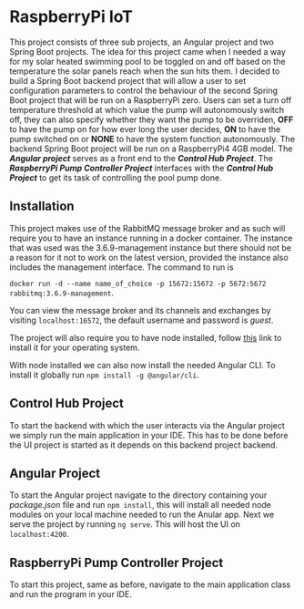 # RaspberryPi IoT

This project consists of three sub projects, an Angular project and two Spring Boot projects. The idea for this project came when I needed a way for my solar heated swimming pool to be toggled on and off based on the temperature the solar panels reach when the sun hits them. I decided to build a Spring Boot backend project that will allow a user to set configuration parameters to control the behaviour of the second Spring Boot project that will be run on a RaspberryPi zero. Users can set a turn off temperature threshold at which value the pump will autonomously switch off, they can also specify whether they want the pump to be overriden, **OFF** to have the pump on for how ever long the user decides, **ON** to have the pump switched on or **NONE** to have the system function autonomously. The backend Spring Boot project will be run on a RaspberryPi4 4GB model. The ***Angular project*** serves as a front end to the ***Control Hub Project***. The ***RaspberryPi Pump Controller Project*** interfaces with the ***Control Hub Project*** to get its task of controlling the pool pump done.

## Installation
This project makes use of the RabbitMQ message broker and as such will require you to have an instance running in a docker container. The instance that was used was the 3.6.9-management instance but there should not be a reason for it not to work on the latest version, provided the instance also includes the management interface. The command to run is 

```docker run -d --name name_of_choice -p 15672:15672 -p 5672:5672 rabbitmq:3.6.9-management```. 

You can view the message broker and its channels and exchanges by visiting ```localhost:16572```, the default username and password is *guest*.

The project will also require you to have node installed, follow [this](https://nodejs.org/en/download/) link to install it for your operating system. 

With node installed we can also now install the needed Angular CLI. To install it globally run ```npm install -g @angular/cli```.

## Control Hub Project
To start the backend with which the user interacts via the Angular project we simply run the main application in your IDE. This has to be done before the UI project is started as it depends on this backend project backend.

## Angular Project
To start the Angular project navigate to the directory containing your *package.json* file and run ```npm install```, this will install all needed node modules on your local machine needed to run the Anular app. Next we serve the project by running ```ng serve```. This will host the UI on ```localhost:4200```.

## RaspberryPi Pump Controller Project
To start this project, same as before, navigate to the main application class and run the program in your IDE.
